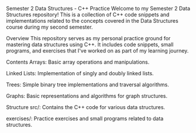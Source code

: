 Semester 2 Data Structures - C++ Practice
Welcome to my Semester 2 Data Structures repository! This is a collection of C++ code snippets and implementations related to the concepts covered in the Data Structures course during my second semester.

Overview
This repository serves as my personal practice ground for mastering data structures using C++. It includes code snippets, small programs, and exercises that I've worked on as part of my learning journey.

Contents
Arrays: Basic array operations and manipulations.

Linked Lists: Implementation of singly and doubly linked lists.

Trees: Simple binary tree implementations and traversal algorithms.

Graphs: Basic representations and algorithms for graph structures.

Structure
src/: Contains the C++ code for various data structures.

exercises/: Practice exercises and small programs related to data structures.
